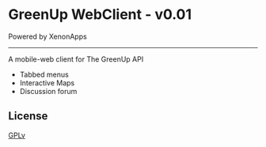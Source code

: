 GreenUp WebClient  - v0.01
=========
Powered by XenonApps
____


A mobile-web client for The GreenUp API

 - Tabbed menus
 - Interactive Maps
 - Discussion forum




License
--

<a href="3http://www.gnu.org/licenses/gpl.html">GPLv</a>
